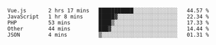<!--START_SECTION:waka-->
```text
Vue.js       2 hrs 17 mins   ███████████░░░░░░░░░░░░░░   44.57 % 
JavaScript   1 hr 8 mins     █████▓░░░░░░░░░░░░░░░░░░░   22.34 % 
PHP          53 mins         ████▒░░░░░░░░░░░░░░░░░░░░   17.33 % 
Other        44 mins         ███▓░░░░░░░░░░░░░░░░░░░░░   14.44 % 
JSON         4 mins          ▒░░░░░░░░░░░░░░░░░░░░░░░░   01.31 % 
```
<!--END_SECTION:waka-->
